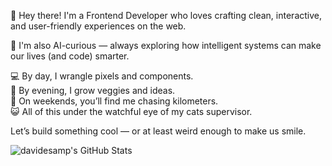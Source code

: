 👋 Hey there! I'm a Frontend Developer who loves crafting clean, interactive, and user-friendly experiences on the web.

🧠 I'm also AI-curious — always exploring how intelligent systems can make our lives (and code) smarter.

💻 By day, I wrangle pixels and components.  
🌱 By evening, I grow veggies and ideas.  
🏃 On weekends, you’ll find me chasing kilometers.  
😺 All of this under the watchful eye of my cats supervisor.

Let’s build something cool — or at least weird enough to make us smile.

<!--STATS-->
![davidesamp's GitHub Stats](https://davide-github-readme-stats.vercel.app/api?username=davidesamp&show_icons=true&count_private=true&theme=outrun)
<!--/STATS-->
